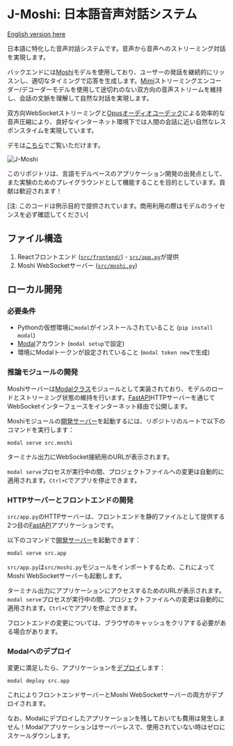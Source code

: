 # J-Moshi: 日本語音声対話システム

[English version here](./README.md)

日本語に特化した音声対話システムです。音声から音声へのストリーミング対話を実現します。

バックエンドには[Moshi](https://github.com/nu-dialogue/j-moshi)モデルを使用しており、ユーザーの発話を継続的にリッスンし、適切なタイミングで応答を生成します。[Mimi](https://huggingface.co/kyutai/mimi)ストリーミングエンコーダー/デコーダーモデルを使用して途切れのない双方向の音声ストリームを維持し、会話の文脈を理解して自然な対話を実現します。

双方向WebSocketストリーミングと[Opusオーディオコーデック](https://opus-codec.org/)による効率的な音声圧縮により、良好なインターネット環境下では人間の会話に近い自然なレスポンスタイムを実現しています。

デモは[こちら](https://modal-labs--quillman-web.modal.run/)でご覧いただけます。

![J-Moshi](https://github.com/user-attachments/assets/afda5874-8509-4f56-9f25-d734b8f1c40a)

このリポジトリは、言語モデルベースのアプリケーション開発の出発点として、また実験のためのプレイグラウンドとして機能することを目的としています。貢献は歓迎されます！

[注: このコードは例示目的で提供されています。商用利用の際はモデルのライセンスを必ず確認してください]

## ファイル構造

1. Reactフロントエンド ([`src/frontend/`](./src/frontend/)) - [`src/app.py`](./src/app.py)が提供
2. Moshi WebSocketサーバー ([`src/moshi.py`](./src/moshi.py))

## ローカル開発

### 必要条件

- Pythonの仮想環境に`modal`がインストールされていること (`pip install modal`)
- [Modal](http://modal.com/)アカウント (`modal setup`で設定)
- 環境にModalトークンが設定されていること (`modal token new`で生成)

### 推論モジュールの開発

Moshiサーバーは[Modalクラス](https://modal.com/docs/reference/modal.Cls#modalcls)モジュールとして実装されており、モデルのロードとストリーミング状態の維持を行います。[FastAPI](https://fastapi.tiangolo.com/)HTTPサーバーを通じてWebSocketインターフェースをインターネット経由で公開します。

Moshiモジュールの[開発サーバー](https://modal.com/docs/guide/webhooks#developing-with-modal-serve)を起動するには、リポジトリのルートで以下のコマンドを実行します：

```shell
modal serve src.moshi
```

ターミナル出力にWebSocket接続用のURLが表示されます。

`modal serve`プロセスが実行中の間、プロジェクトファイルへの変更は自動的に適用されます。`Ctrl+C`でアプリを停止できます。

### HTTPサーバーとフロントエンドの開発

`src/app.py`のHTTPサーバーは、フロントエンドを静的ファイルとして提供する2つ目の[FastAPI](https://fastapi.tiangolo.com/)アプリケーションです。

以下のコマンドで[開発サーバー](https://modal.com/docs/guide/webhooks#developing-with-modal-serve)を起動できます：

```shell
modal serve src.app
```

`src/app.py`は`src/moshi.py`モジュールをインポートするため、これによってMoshi WebSocketサーバーも起動します。

ターミナル出力にアプリケーションにアクセスするためのURLが表示されます。
`modal serve`プロセスが実行中の間、プロジェクトファイルへの変更は自動的に適用されます。`Ctrl+C`でアプリを停止できます。

フロントエンドの変更については、ブラウザのキャッシュをクリアする必要がある場合があります。

### Modalへのデプロイ

変更に満足したら、アプリケーションを[デプロイ](https://modal.com/docs/guide/managing-deployments#creating-deployments)します：

```shell
modal deploy src.app
```

これによりフロントエンドサーバーとMoshi WebSocketサーバーの両方がデプロイされます。

なお、Modalにデプロイしたアプリケーションを残しておいても費用は発生しません！Modalアプリケーションはサーバーレスで、使用されていない時はゼロにスケールダウンします。
